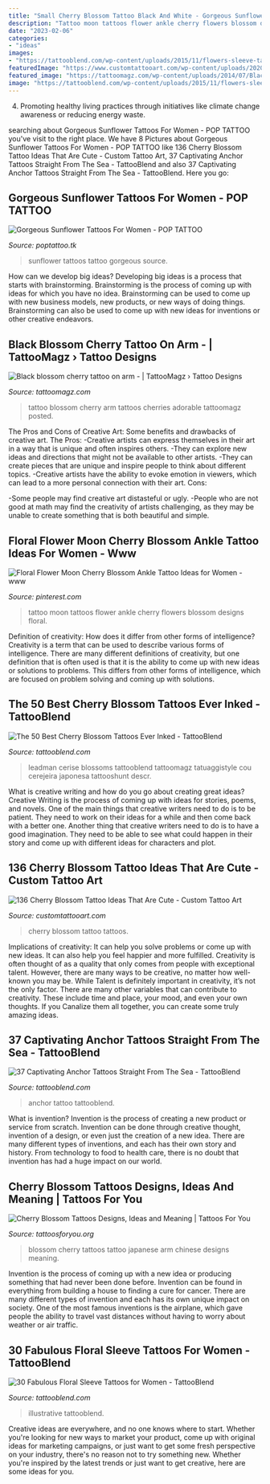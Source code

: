 ```yaml
---
title: "Small Cherry Blossom Tattoo Black And White - Gorgeous Sunflower Tattoos For Women"
description: "Tattoo moon tattoos flower ankle cherry flowers blossom designs floral"
date: "2023-02-06"
categories:
- "ideas"
images:
- "https://tattooblend.com/wp-content/uploads/2015/11/flowers-sleeve-tattoo1.jpg"
featuredImage: "https://www.customtattooart.com/wp-content/uploads/2020/05/cherry-blossom-tattoos-41.jpg"
featured_image: "https://tattoomagz.com/wp-content/uploads/2014/07/Black-blossom-cherry-tattoo-on-arm.jpg"
image: "https://tattooblend.com/wp-content/uploads/2015/11/flowers-sleeve-tattoo1.jpg"
---
```



4. Promoting healthy living practices through initiatives like climate change awareness or reducing energy waste. 

	

		
searching about Gorgeous Sunflower Tattoos For Women - POP TATTOO you've visit to the right place. We have 8 Pictures about Gorgeous Sunflower Tattoos For Women - POP TATTOO like 136 Cherry Blossom Tattoo Ideas That Are Cute - Custom Tattoo Art, 37 Captivating Anchor Tattoos Straight From The Sea - TattooBlend and also 37 Captivating Anchor Tattoos Straight From The Sea - TattooBlend. Here you go:
		
    
## Gorgeous Sunflower Tattoos For Women - POP TATTOO

<img loading=lazy src="https://2.bp.blogspot.com/-eUW-MhNMbPQ/WOR-gKGlUSI/AAAAAAAAB5U/8yFzqg3NiD4kZVl7b00-JWu6am5nZgF6gCLcB/s1600/sunflower-tattoos-for-women-4.jpg" onerror="this.onerror=null;this.src='https://tse4.mm.bing.net/th?id=OIP.Lxl3HaqCdHGh6aycmPT5YAHaNq&amp;pid=15.1';" alt="Gorgeous Sunflower Tattoos For Women - POP TATTOO">

_Source: poptattoo.tk_

>sunflower tattoos tattoo gorgeous source. 

	

How can we develop big ideas?
Developing big ideas is a process that starts with brainstorming. Brainstorming is the process of coming up with ideas for which you have no idea. Brainstorming can be used to come up with new business models, new products, or new ways of doing things. Brainstorming can also be used to come up with new ideas for inventions or other creative endeavors.

    
## Black Blossom Cherry Tattoo On Arm - | TattooMagz › Tattoo Designs

<img loading=lazy src="https://tattoomagz.com/wp-content/uploads/2014/07/Black-blossom-cherry-tattoo-on-arm.jpg" onerror="this.onerror=null;this.src='https://tse1.mm.bing.net/th?id=OIP.fIp9gKBVHjojxliLLRzivQAAAA&amp;pid=15.1';" alt="Black blossom cherry tattoo on arm - | TattooMagz › Tattoo Designs">

_Source: tattoomagz.com_

>tattoo blossom cherry arm tattoos cherries adorable tattoomagz posted. 

	

The Pros and Cons of Creative Art: Some benefits and drawbacks of creative art.
The Pros: 
-Creative artists can express themselves in their art in a way that is unique and often inspires others. 
-They can explore new ideas and directions that might not be available to other artists. 
-They can create pieces that are unique and inspire people to think about different topics. 
-Creative artists have the ability to evoke emotion in viewers, which can lead to a more personal connection with their art. 
Cons:


-Some people may find creative art distasteful or ugly. 
-People who are not good at math may find the creativity of artists challenging, as they may be unable to create something that is both beautiful and simple.

    
## Floral Flower Moon Cherry Blossom Ankle Tattoo Ideas For Women - Www

<img loading=lazy src="https://i.pinimg.com/736x/91/41/cc/9141ccf4231c96ea2a3e8a2ab63079a2.jpg" onerror="this.onerror=null;this.src='https://tse3.mm.bing.net/th?id=OIP.9Jxjs7AJEpM-BtFTUUgI7wHaLi&amp;pid=15.1';" alt="Floral Flower Moon Cherry Blossom Ankle Tattoo Ideas for Women - www">

_Source: pinterest.com_

>tattoo moon tattoos flower ankle cherry flowers blossom designs floral. 

	

Definition of creativity: How does it differ from other forms of intelligence?
Creativity is a term that can be used to describe various forms of intelligence. There are many different definitions of creativity, but one definition that is often used is that it is the ability to come up with new ideas or solutions to problems. This differs from other forms of intelligence, which are focused on problem solving and coming up with solutions.

    
## The 50 Best Cherry Blossom Tattoos Ever Inked - TattooBlend

<img loading=lazy src="https://tattooblend.com/wp-content/uploads/2015/12/cherry-blossom-back-tattoo.jpg" onerror="this.onerror=null;this.src='https://tse3.mm.bing.net/th?id=OIP.Z9KdUh4qtH32Zs58olv4TAHaHD&amp;pid=15.1';" alt="The 50 Best Cherry Blossom Tattoos Ever Inked - TattooBlend">

_Source: tattooblend.com_

>leadman cerise blossoms tattooblend tattoomagz tatuaggistyle cou cerejeira japonesa tattooshunt descr. 

	

What is creative writing and how do you go about creating great ideas?
Creative Writing is the process of coming up with ideas for stories, poems, and novels. One of the main things that creative writers need to do is to be patient. They need to work on their ideas for a while and then come back with a better one. Another thing that creative writers need to do is to have a good imagination. They need to be able to see what could happen in their story and come up with different ideas for characters and plot.

    
## 136 Cherry Blossom Tattoo Ideas That Are Cute - Custom Tattoo Art

<img loading=lazy src="https://www.customtattooart.com/wp-content/uploads/2020/05/cherry-blossom-tattoos-41.jpg" onerror="this.onerror=null;this.src='https://tse2.mm.bing.net/th?id=OIP.0yMr0FFYmiC4-iWKcnQrAgHaLG&amp;pid=15.1';" alt="136 Cherry Blossom Tattoo Ideas That Are Cute - Custom Tattoo Art">

_Source: customtattooart.com_

>cherry blossom tattoo tattoos. 

	

Implications of creativity: It can help you solve problems or come up with new ideas. It can also help you feel happier and more fulfilled.
Creativity is often thought of as a quality that only comes from people with exceptional talent. However, there are many ways to be creative, no matter how well-known you may be. While Talent is definitely important in creativity, it’s not the only factor. There are many other variables that can contribute to creativity. These include time and place, your mood, and even your own thoughts. If you Canalize them all together, you can create some truly amazing ideas.

    
## 37 Captivating Anchor Tattoos Straight From The Sea - TattooBlend

<img loading=lazy src="https://tattooblend.com/wp-content/uploads/2016/05/amazing-anchor-tattoo-design.jpg" onerror="this.onerror=null;this.src='https://tse2.mm.bing.net/th?id=OIP.xDPBZqm4aCg25NOU4vt-gQHaJL&amp;pid=15.1';" alt="37 Captivating Anchor Tattoos Straight From The Sea - TattooBlend">

_Source: tattooblend.com_

>anchor tattoo tattooblend. 

	

What is invention?
Invention is the process of creating a new product or service from scratch. Invention can be done through creative thought, invention of a design, or even just the creation of a new idea. There are many different types of inventions, and each has their own story and history. From technology to food to health care, there is no doubt that invention has had a huge impact on our world.

    
## Cherry Blossom Tattoos Designs, Ideas And Meaning | Tattoos For You

<img loading=lazy src="https://www.tattoosforyou.org/wp-content/uploads/2013/12/Cherry-Blossom-Tattoos-Arm.jpg" onerror="this.onerror=null;this.src='https://tse2.mm.bing.net/th?id=OIP.mr5DgYxyDIlLeAsLqNF5aAHaIT&amp;pid=15.1';" alt="Cherry Blossom Tattoos Designs, Ideas and Meaning | Tattoos For You">

_Source: tattoosforyou.org_

>blossom cherry tattoos tattoo japanese arm chinese designs meaning. 

	

Invention is the process of coming up with a new idea or producing something that had never been done before. Invention can be found in everything from building a house to finding a cure for cancer. There are many different types of invention and each has its own unique impact on society. One of the most famous inventions is the airplane, which gave people the ability to travel vast distances without having to worry about weather or air traffic.

    
## 30 Fabulous Floral Sleeve Tattoos For Women - TattooBlend

<img loading=lazy src="https://tattooblend.com/wp-content/uploads/2015/11/flowers-sleeve-tattoo1.jpg" onerror="this.onerror=null;this.src='https://tse1.mm.bing.net/th?id=OIP.lmo2RsoQQtAvIrDbRQ7aZQHaRO&amp;pid=15.1';" alt="30 Fabulous Floral Sleeve Tattoos for Women - TattooBlend">

_Source: tattooblend.com_

>illustrative tattooblend. 

	

Creative ideas are everywhere, and no one knows where to start. Whether you're looking for new ways to market your product, come up with original ideas for marketing campaigns, or just want to get some fresh perspective on your industry, there's no reason not to try something new. Whether you're inspired by the latest trends or just want to get creative, here are some ideas for you.

